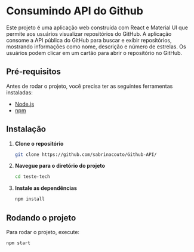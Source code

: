 # Consumindo API do Github

Este projeto é uma aplicação web construída com React e Material UI que permite aos usuários visualizar repositórios do GitHub. A aplicação consome a API pública do GitHub para buscar e exibir repositórios, mostrando informações como nome, descrição e número de estrelas. Os usuários podem clicar em um cartão para abrir o repositório no GitHub.

## Pré-requisitos

Antes de rodar o projeto, você precisa ter as seguintes ferramentas instaladas:

- [Node.js](https://nodejs.org/) 
- [npm](https://www.npmjs.com/get-npm) 

## Instalação

1. **Clone o repositório**

   ```bash
   git clone https://github.com/sabrinacouto/Github-API/

2. **Navegue para o diretório do projeto**
   ```bash
   cd teste-tech
   
3. **Instale as dependências**
   ```bash
   npm install

## Rodando o projeto

Para rodar o projeto, execute:

```bash
npm start
